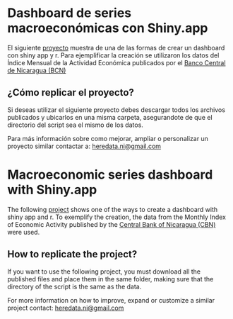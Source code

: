 # Dashboard de series macroeconómicas con Shiny.app
El siguiente [proyecto](https://raul-godinez.shinyapps.io/dashboard_macro/) muestra de una de las formas de crear un dashboard con shiny app y r. Para ejemplificar la creación se utilizaron los datos del Índice Mensual de la Actividad Económica publicados por el [Banco Central de Nicaragua (BCN)](https://bcn.gob.ni/)

## ¿Cómo replicar el proyecto?
Si deseas utilizar el siguiente proyecto debes descargar todos los archivos publicados y ubicarlos en una misma carpeta, asegurandote de que el directorio del script sea el mismo de los datos. 

Para más información sobre como mejorar, ampliar o personalizar un proyecto similar contactar a: heredata.ni@gmail.com

# Macroeconomic series dashboard with Shiny.app

The following [project](https://raul-godinez.shinyapps.io/dashboard_macro/) shows one of the ways to create a dashboard with shiny app and r. To exemplify the creation, the data from the Monthly Index of Economic Activity published by the [Central Bank of Nicaragua (CBN)](https://bcn.gob.ni/) were used.

## How to replicate the project?
If you want to use the following project, you must download all the published files and place them in the same folder, making sure that the directory of the script is the same as the data.

For more information on how to improve, expand or customize a similar project contact: heredata.ni@gmail.com
